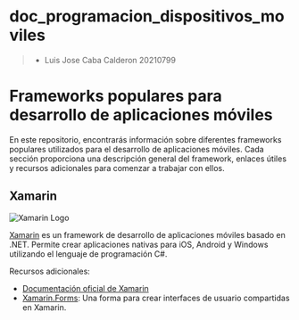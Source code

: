 # doc_programacion_dispositivos_moviles
>-  Luis Jose Caba Calderon 20210799 
# Frameworks populares para desarrollo de aplicaciones móviles

En este repositorio, encontrarás información sobre diferentes frameworks populares utilizados para el desarrollo de aplicaciones móviles. Cada sección proporciona una descripción general del framework, enlaces útiles y recursos adicionales para comenzar a trabajar con ellos.

## Xamarin

![Xamarin Logo](https://static-00.iconduck.com/assets.00/xamarin-icon-512x454-qyapgz6t.png)

[Xamarin](https://dotnet.microsoft.com/apps/xamarin) es un framework de desarrollo de aplicaciones móviles basado en .NET. Permite crear aplicaciones nativas para iOS, Android y Windows utilizando el lenguaje de programación C#.

Recursos adicionales:
- [Documentación oficial de Xamarin](https://docs.microsoft.com/xamarin/)
- [Xamarin.Forms](https://docs.microsoft.com/xamarin/xamarin-forms/): Una forma para crear interfaces de usuario compartidas en Xamarin.

